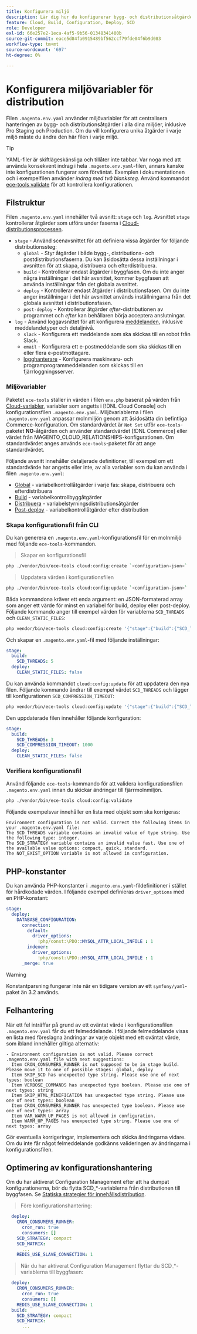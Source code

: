 ```yaml
---
title: Konfigurera miljö
description: Lär dig hur du konfigurerar bygg- och distributionsåtgärder i alla Commerce-miljöer på molninfrastrukturer, inklusive Pro Staging och Production, med hjälp av miljövariabler.
feature: Cloud, Build, Configuration, Deploy, SCD
role: Developer
exl-id: 66e257e2-1eca-4af5-9b56-01348341400b
source-git-commit: eace5d84fa0915489bf562ccf79fde04f6b9d083
workflow-type: tm+mt
source-wordcount: '697'
ht-degree: 0%

---
```


# Konfigurera miljövariabler för distribution

Filen `.magento.env.yaml` använder miljövariabler för att centralisera hanteringen av bygg- och distributionsåtgärder i alla dina miljöer, inklusive Pro Staging och Production. Om du vill konfigurera unika åtgärder i varje miljö måste du ändra den här filen i varje miljö.

>[!TIP]
>
>YAML-filer är skiftlägeskänsliga och tillåter inte tabbar. Var noga med att använda konsekvent indrag i hela `.magento.env.yaml`-filen, annars kanske inte konfigurationen fungerar som förväntat. Exemplen i dokumentationen och i exempelfilen använder _indrag med två blanksteg_. Använd kommandot [ece-tools validate](#validate-configuration-file) för att kontrollera konfigurationen.

## Filstruktur

Filen `.magento.env.yaml` innehåller två avsnitt: `stage` och `log`. Avsnittet `stage` kontrollerar åtgärder som utförs under faserna i [Cloud-distributionsprocessen](../deploy/process.md).

- `stage` - Använd scenavsnittet för att definiera vissa åtgärder för följande distributionssteg:
   - `global` - Styr åtgärder i både bygg-, distributions- och postdistributionsfaserna. Du kan åsidosätta dessa inställningar i avsnitten för att skapa, distribuera och efterdistribuera.
   - `build` - Kontrollerar endast åtgärder i byggfasen. Om du inte anger några inställningar i det här avsnittet, kommer byggfasen att använda inställningar från det globala avsnittet.
   - `deploy` - Kontrollerar endast åtgärder i distributionsfasen. Om du inte anger inställningar i det här avsnittet används inställningarna från det globala avsnittet i distributionsfasen.
   - `post-deploy` - Kontrollerar åtgärder _efter_-distributionen av programmet och _efter_ kan behållaren börja acceptera anslutningar.
- `log` - Använd loggavsnittet för att konfigurera [meddelanden](set-up-notifications.md), inklusive meddelandetyper och detaljnivå.
   - `slack` - Konfigurera ett meddelande som ska skickas till en robot från Slack.
   - `email` - Konfigurera ett e-postmeddelande som ska skickas till en eller flera e-postmottagare.
   - [logghanterare](log-handlers.md) - Konfigurera maskinvaru- och programprogrammeddelanden som skickas till en fjärrloggningsserver.

### Miljövariabler

Paketet `ece-tools` ställer in värden i filen `env.php` baserat på värden från [Cloud-variabler](variables-cloud.md), variabler som angetts i [!DNL Cloud Console] och konfigurationsfilen `.magento.env.yaml`. Miljövariablerna i filen `.magento.env.yaml` anpassar molnmiljön genom att åsidosätta din befintliga Commerce-konfiguration. Om standardvärdet är `Not Set` utför `ece-tools`-paketet **NO**-åtgärden och använder standardvärdet [!DNL Commerce] eller värdet från MAGENTO_CLOUD_RELATIONSHIPS-konfigurationen. Om standardvärdet anges används `ece-tools`-paketet för att ange standardvärdet.

Följande avsnitt innehåller detaljerade definitioner, till exempel om ett standardvärde har angetts eller inte, av alla variabler som du kan använda i filen `.magento.env.yaml`:

- [Global](variables-global.md) - variabelkontrollåtgärder i varje fas: skapa, distribuera och efterdistribuera
- [Build](variables-build.md) - variabelkontrollbyggåtgärder
- [Distribuera](variables-deploy.md) - variabelstyrningsdistributionsåtgärder
- [Post-deploy](variables-post-deploy.md) - variabelkontrollåtgärder efter distribution

### Skapa konfigurationsfil från CLI

Du kan generera en `.magento.env.yaml`-konfigurationsfil för en molnmiljö med följande `ece-tools`-kommandon.

>Skapar en konfigurationsfil

```bash
php ./vendor/bin/ece-tools cloud:config:create `<configuration-json>`
```

>Uppdatera värden i konfigurationsfilen

```bash
php ./vendor/bin/ece-tools cloud:config:update `<configuration-json>`
```

Båda kommandona kräver ett enda argument: en JSON-formaterad array som anger ett värde för minst en variabel för build, deploy eller post-deploy. Följande kommando anger till exempel värden för variablerna `SCD_THREADS` och `CLEAN_STATIC_FILES`:

```bash
php vendor/bin/ece-tools cloud:config:create '{"stage":{"build":{"SCD_THREADS":5}, "deploy":{"CLEAN_STATIC_FILES":false}}}'
```

Och skapar en `.magento.env.yaml`-fil med följande inställningar:

```yaml
stage:
  build:
    SCD_THREADS: 5
  deploy:
    CLEAN_STATIC_FILES: false
```

Du kan använda kommandot `cloud:config:update` för att uppdatera den nya filen. Följande kommando ändrar till exempel värdet `SCD_THREADS` och lägger till konfigurationen `SCD_COMPRESSION_TIMEOUT`:

```bash
php vendor/bin/ece-tools cloud:config:update '{"stage":{"build":{"SCD_THREADS":3, "SCD_COMPRESSION_TIMEOUT":1000}}}'
```

Den uppdaterade filen innehåller följande konfiguration:

```yaml
stage:
  build:
    SCD_THREADS: 3
    SCD_COMPRESSION_TIMEOUT: 1000
  deploy:
    CLEAN_STATIC_FILES: false
```

### Verifiera konfigurationsfil

Använd följande `ece-tools`-kommando för att validera konfigurationsfilen `.magento.env.yaml` innan du skickar ändringar till fjärrmolnmiljön.

```bash
php ./vendor/bin/ece-tools cloud:config:validate
```

Följande exempelsvar innehåller en lista med objekt som ska korrigeras:

```terminal
Environment configuration is not valid. Correct the following items in your .magento.env.yaml file:
The SCD_THREADS variable contains an invalid value of type string. Use the following type: integer.
The SCD_STRATEGY variable contains an invalid value fast. Use one of the available value options: compact, quick, standard.
The NOT_EXIST_OPTION variable is not allowed in configuration.
```

## PHP-konstanter

Du kan använda PHP-konstanter i `.magento.env.yaml`-fildefinitioner i stället för hårdkodade värden. I följande exempel definieras `driver_options` med en PHP-konstant:

```yaml
stage:
  deploy:
    DATABASE_CONFIGURATION:
      connection:
        default:
          driver_options:
            !php/const:\PDO::MYSQL_ATTR_LOCAL_INFILE : 1
        indexer:
          driver_options:
            !php/const:\PDO::MYSQL_ATTR_LOCAL_INFILE : 1
      _merge: true
```

>[!WARNING]
>
>Konstantparsning fungerar inte när en tidigare version av ett `symfony/yaml`-paket än 3.2 används.

## Felhantering

När ett fel inträffar på grund av ett oväntat värde i konfigurationsfilen `.magento.env.yaml` får du ett felmeddelande. I följande felmeddelande visas en lista med föreslagna ändringar av varje objekt med ett oväntat värde, som ibland innehåller giltiga alternativ:

```terminal
- Environment configuration is not valid. Please correct .magento.env.yaml file with next suggestions:
  Item CRON_CONSUMERS_RUNNER is not supposed to be in stage build. Please move it to one of possible stages: global, deploy
  Item SKIP_SCD has unexpected type string. Please use one of next types: boolean
  Item VERBOSE_COMMANDS has unexpected type boolean. Please use one of next types: string
  Item SKIP_HTML_MINIFICATION has unexpected type string. Please use one of next types: boolean
  Item CRON_CONSUMERS_RUNNER has unexpected type boolean. Please use one of next types: array
  Item VAR_WARM_UP_PAGES is not allowed in configuration.
  Item WARM_UP_PAGES has unexpected type string. Please use one of next types: array
```

Gör eventuella korrigeringar, implementera och skicka ändringarna vidare. Om du inte får något felmeddelande godkänns valideringen av ändringarna i konfigurationsfilen.

## Optimering av konfigurationshantering

Om du har aktiverat Configuration Management efter att ha dumpat konfigurationerna, bör du flytta SCD_*-variablerna från distributionen till byggfasen. Se [Statiska strategier för innehållsdistribution](../deploy/static-content.md).

>Före konfigurationshantering:

```yaml
  deploy:
    CRON_CONSUMERS_RUNNER:
      cron_run: true
      consumers: []
    SCD_STRATEGY: compact
    SCD_MATRIX:
      ...
    REDIS_USE_SLAVE_CONNECTION: 1
```

>När du har aktiverat Configuration Management flyttar du SCD_*-variablerna till byggfasen:

```yaml
  deploy:
    CRON_CONSUMERS_RUNNER:
      cron_run: true
      consumers: []
    REDIS_USE_SLAVE_CONNECTION: 1
  build:
    SCD_STRATEGY: compact
    SCD_MATRIX:
      ...
```
